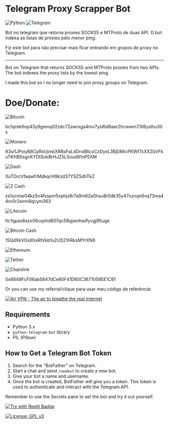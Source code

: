 # Telegram Proxy Scrapper Bot

![Python](https://img.shields.io/badge/python-3670A0?style=for-the-badge&logo=python&logoColor=ffdd54) ![Telegram](https://img.shields.io/badge/Telegram-2CA5E0?style=for-the-badge&logo=telegram&logoColor=white)

Bot no telegram que retorna proxies SOCKS5 e MTProto de duas API. O bot indexa as listas de proxies pelo menor ping.

Fiz este bot para não precisar mais ficar entrando em grupos de proxy no Telegram.

--------------------------------------------------------------------------------------------------------------------------

Bot on Telegram that returns SOCKS5 and MTProto proxies from two APIs. The bot indexes the proxy lists by the lowest ping. 

I made this bot so I no longer need to join proxy groups on Telegram.

# Doe/Donate:

![Bitcoin](https://img.shields.io/badge/Bitcoin-000?style=for-the-badge&logo=bitcoin&logoColor=white)

bc1qrek6np43y9gmnq02zdc72awrsga4mv7ysl6d8aer2hcwwm73t8yslhu30s

![Monero](https://img.shields.io/badge/monero-FF6600?style=for-the-badge&logo=monero&logoColor=white)

83si1JPoiyB8CpRxUjmkXRBsFaL4DndBtcoCzDysL3BjDMicPKWf7cXXZbVFkuTKHBSsgcKYDtSokBrHJZ5L5oud81nP5XM

![Dash](https://img.shields.io/badge/dash-008DE4?style=for-the-badge&logo=dash&logoColor=white)

XuTDrcVfaqwfrMdkqcH9kzd37YSZSdhTkZ

![Z Cash](https://img.shields.io/badge/Zcash-F4B728?style=for-the-badge&logo=zcash&logoColor=white)

zs1ucmw04kz5n4fsspm5xphjx8r7a9m62a0hsu8r0dk35y47xznqn6vq73ma44nr0r2emn6qcym363

![Litecoin](https://img.shields.io/badge/Litecoin-A6A9AA?style=for-the-badge&logo=Litecoin&logoColor=white)

ltc1qpax8azx06cqxhd807qc58qjwnhwlfyvgj95uge

![Bitcoin Cash](https://img.shields.io/badge/Bitcoin%20Cash-0AC18E?style=for-the-badge&logo=Bitcoin%20Cash&logoColor=white)

15QdXkVGsXhxRtVkb1u2US21hRksMYrXN6

![Ethereum](https://img.shields.io/badge/Ethereum-3C3C3D?style=for-the-badge&logo=Ethereum&logoColor=white)

![Tether](https://img.shields.io/badge/tether-168363?style=for-the-badge&logo=tether&logoColor=white)

![Chainlink](https://img.shields.io/badge/Chainlink-375BD2?style=for-the-badge&logo=Chainlink&logoColor=white)

0x6848FcF06ab5847dCe80F41D60C3671058EE1C61

Or you can use my referral/clique para usar meu código de referência:

<a href="https://airvpn.org/?referred_by=722312" title="Air VPN - The air to breathe the real Internet"><img src="https://airvpn.org/images/promotional/banner_641x91.gif" alt="Air VPN - The air to breathe the real Internet"></a>

## Requirements
- Python 3.x
- `python-telegram-bot` library
- PIL (Pillow)

## How to Get a Telegram Bot Token

1. Search for the "BotFather" on Telegram.
2. Start a chat and send `/newbot` to create a new bot.
3. Give your bot a name and username.
4. Once the bot is created, BotFather will give you a token. This token is used to authenticate and interact with the Telegram API.

Remember to use the Secrets pane to set the bot and try it out yourself.

[![Try with Replit Badge](https://replit.com/badge?caption=Try%20with%20Replit)](https://repl.it/github/AntiWorkIncel/Telegram-Proxy-Scrapper)

[![License: GPL v3](https://img.shields.io/badge/License-GPLv3-blue.svg)](https://www.gnu.org/licenses/gpl-3.0)
